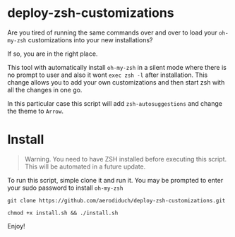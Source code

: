 # deploy-zsh-customizations

Are you tired of running the same commands over and over to load your `oh-my-zsh` customizations into your new installations?

If so, you are in the right place.

This tool with automatically install `oh-my-zsh` in a silent mode where there is no prompt to user and also it wont `exec zsh -l` after installation. This change allows you to add your own customizations and then start zsh with all the changes in one go.

In this particular case this script will add `zsh-autosuggestions` and change the theme to `Arrow`.

# Install

> Warning. You need to have ZSH installed before executing this script. This will be automated in a future update.

To run this script, simple clone it and run it. You may be prompted to enter your sudo password to install `oh-my-zsh`

```
git clone https://github.com/aerodiduch/deploy-zsh-customizations.git
```

```
chmod +x install.sh && ./install.sh
```

Enjoy!

